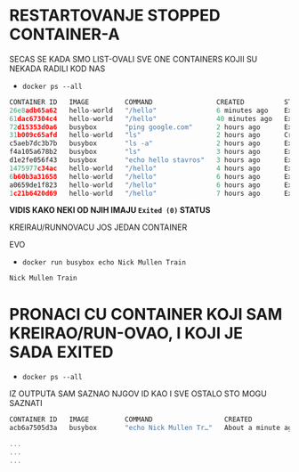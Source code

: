 # RESTARTOVANJE STOPPED CONTAINER-A

SECAS SE KADA SMO LIST-OVALI SVE ONE CONTAINERS KOJII SU NEKADA RADILI KOD NAS

- `docker ps --all`

```c
CONTAINER ID   IMAGE         COMMAND                CREATED          STATUS                      PORTS     NAMES
26e8adb65a62   hello-world   "/hello"               6 minutes ago    Exited (0) 5 minutes ago              bold_heisenberg
61dac67304c4   hello-world   "/hello"               40 minutes ago   Exited (0) 36 minutes ago             crazy_sutherland
72d15353d0a6   busybox       "ping google.com"      2 hours ago      Exited (0) 2 hours ago                compassionate_morse
31b009c65afd   hello-world   "ls"                   2 hours ago      Created                               sad_chaplygin
c5aeb7dc3b7b   busybox       "ls -a"                2 hours ago      Exited (0) 2 hours ago                affectionate_agnesi
f4a105a678b2   busybox       "ls"                   3 hours ago      Exited (0) 3 hours ago                agitated_booth
d1e2fe056f43   busybox       "echo hello stavros"   3 hours ago      Exited (0) 3 hours ago                silly_feistel
1475977c34ac   hello-world   "/hello"               4 hours ago      Exited (0) 4 hours ago                great_mcclintock
6b60b3a31658   hello-world   "/hello"               6 hours ago      Exited (0) 6 hours ago                strange_ptolemy
a0659de1f823   hello-world   "/hello"               6 hours ago      Exited (0) 6 hours ago                cool_edison
1c21b6420d69   hello-world   "/hello"               7 hours ago      Exited (0) 7 hours ago                affectionate_meninsky

```

**VIDIS KAKO NEKI OD NJIH IMAJU `Exited (0)` STATUS**

KREIRAU/RUNNOVACU JOS JEDAN CONTAINER

EVO

- `docker run busybox echo Nick Mullen Train`

```c
Nick Mullen Train
```

# PRONACI CU CONTAINER KOJI SAM KREIRAO/RUN-OVAO, I KOJI JE SADA EXITED

- `docker ps --all`

IZ OUTPUTA SAM SAZNAO NJGOV ID KAO I SVE OSTALO STO MOGU SAZNATI

```c
CONTAINER ID   IMAGE         COMMAND                  CREATED              STATUS                          PORTS     NAMES
acb6a7505d3a   busybox       "echo Nick Mullen Tr…"   About a minute ago   Exited (0) About a minute ago             frosty_ritchie

...
...
...

```

